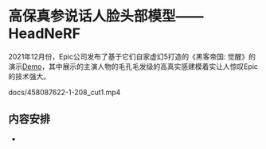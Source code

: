 # 高保真参说话人脸头部模型——HeadNeRF
2021年12月份，Epic公司发布了基于它们自家虚幻5打造的《黑客帝国: 觉醒》的演示[Demo](https://www.bilibili.com/video/BV1rY411p7Tg?spm_id_from=333.337.search-card.all.click)，其中展示的主演人物的毛孔毛发级的高真实感建模着实让人惊叹Epic的技术强大。

docs/458087622-1-208_cut1.mp4

## 内容安排
- 
